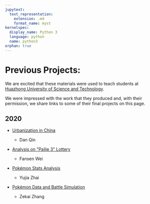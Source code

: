 ```yaml
---
jupytext:
  text_representation:
    extension: .md
    format_name: myst
kernelspec:
  display_name: Python 3
  language: python
  name: python3
orphan: true
---
```


# Previous Projects:

We are excited that these materials were used to teach students at [Huazhong University of Science and Technology]("http://english.hust.edu.cn/").

We were impressed with the work that they produced and, with their permission, we share links to some of their final projects on this page.

## 2020

- [Urbanization in China](https://nbviewer.jupyter.org/github/bayeswhu/2020Spring/blob/master/Python/%E8%A6%83%E4%B8%B9/%E8%A6%83%E4%B8%B9U201816119.ipynb)
  - Dan Qin

- [Analysis on "Pailie 3" Lottery](https://nbviewer.jupyter.org/github/bayeswhu/2020Spring/blob/master/Python/%E9%AD%8F%E5%87%A1%E6%A3%AE/%E9%AD%8F%E5%87%A1%E6%A3%AEU201816089.ipynb)
  - Fansen Wei

- [Pokémon Stats Analysis](https://nbviewer.jupyter.org/github/bayeswhu/2020Spring/blob/master/Python/%E7%BF%9F%E9%9B%A8%E4%BD%B3/%E7%BF%9F%E9%9B%A8%E4%BD%B3U201816103/%E7%BF%9F%E9%9B%A8%E4%BD%B3U201816103.ipynb)
  - Yujia Zhai

- [Pokémon Data and Battle Simulation](https://nbviewer.jupyter.org/github/bayeswhu/2020Spring/blob/master/Python/%E5%BC%A0%E6%B3%BD%E6%A5%B7/%E5%BC%A0%E6%B3%BD%E6%A5%B7%20U201816293.ipynb)
  - Zekai Zhang

